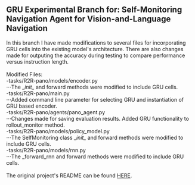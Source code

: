 ## GRU Experimental Branch for: Self-Monitoring Navigation Agent for Vision-and-Language Navigation
In this branch I have made modifications to several files for incorporating GRU cells into the existing model's architecture.
There are also changes made for outputing the accuracy during testing to compare performance versus instruction length.
<br/><br/>
Modified Files:<br/>
-tasks/R2R-pano/models/encoder.py <br/>
⋅⋅⋅The \__init\__ and forward methods were modified to include GRU cells.<br/>
-tasks/R2R-pano/main.py<br/>
⋅⋅⋅Added command line parameter for selecting GRU and instantiation of GRU based encoder.<br/>
-tasks/R2R-pano/agents/pano_agent.py <br/>
⋅⋅⋅Changes made for saving evaluation results. Added GRU functionality to rollout_monitor method.<br/>
-tasks/R2R-pano/models/policy_model.py<br/>
⋅⋅⋅The SelfMonitoring class \__init\__ and forward methods were modified to include GRU cells.<br/>
-tasks/R2R-pano/models/rnn.py<br/>
⋅⋅⋅The \_forward\_rnn and forward methods were modified to include GRU cells.<br/>
<br/>
The original project's README can be found [HERE](https://github.com/charlesramey/selfmonitoring-agent/blob/master/README.md).
